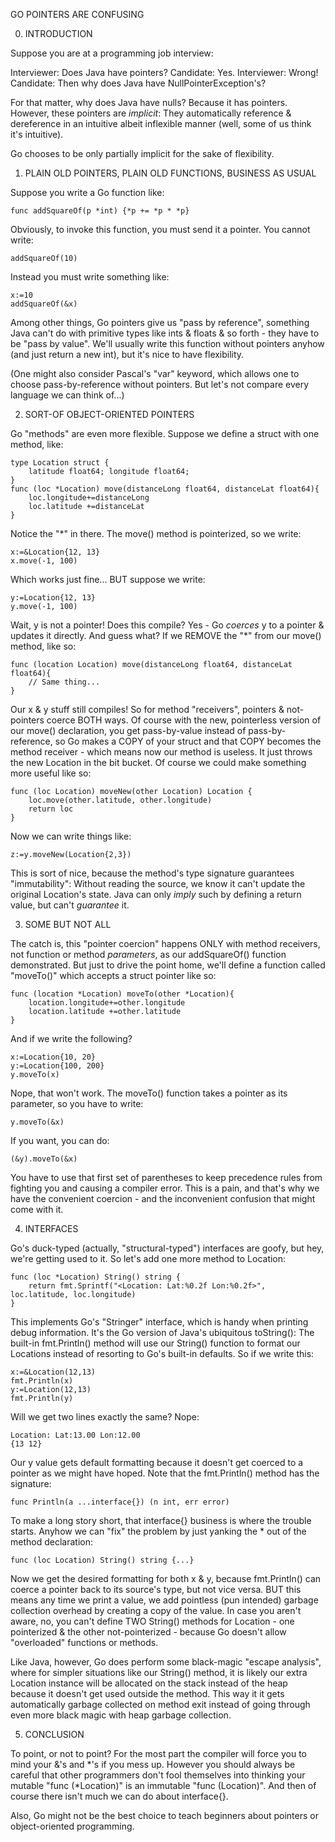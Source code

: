 GO POINTERS ARE CONFUSING

0. INTRODUCTION

Suppose you are at a programming job interview:

Interviewer: Does Java have pointers?
Candidate: Yes.
Interviewer: Wrong!
Candidate: Then why does Java have NullPointerException's?

For that matter, why does Java have nulls? Because it has pointers. However, these pointers are *implicit*: They automatically reference & dereference in an intuitive albeit inflexible manner (well, some of us think it's intuitive).

Go chooses to be only partially implicit for the sake of flexibility.

1. PLAIN OLD POINTERS, PLAIN OLD FUNCTIONS, BUSINESS AS USUAL

Suppose you write a Go function like:

	func addSquareOf(p *int) {*p += *p * *p}

Obviously, to invoke this function, you must send it a pointer. You cannot write:

	addSquareOf(10)

Instead you must write something like:

	x:=10
	addSquareOf(&x)

Among other things, Go pointers give us "pass by reference", something Java can't do with primitive types like ints & floats & so forth - they have to be "pass by value". We'll usually write this function without pointers anyhow (and just return a new int), but it's nice to have flexibility.

(One might also consider Pascal's "var" keyword, which allows one to choose pass-by-reference without pointers. But let's not compare every language we can think of...)

2. SORT-OF OBJECT-ORIENTED POINTERS

Go "methods" are even more flexible. Suppose we define a struct with one method, like:

	type Location struct {
		latitude float64; longitude float64;
	}
	func (loc *Location) move(distanceLong float64, distanceLat float64){
		loc.longitude+=distanceLong
		loc.latitude +=distanceLat
	}

Notice the "*" in there. The move() method is pointerized, so we write:

	x:=&Location{12, 13}
	x.move(-1, 100)

Which works just fine... BUT suppose we write:

	y:=Location{12, 13}
	y.move(-1, 100)

Wait, y is not a pointer! Does this compile? Yes - Go *coerces* y to a pointer & updates it directly. And guess what? If we REMOVE the "*" from our move() method, like so:

	func (location Location) move(distanceLong float64, distanceLat float64){
		// Same thing...
	}

Our x & y stuff still compiles! So for method "receivers", pointers & not-pointers coerce BOTH ways. Of course with the new, pointerless version of our move() declaration, you get pass-by-value instead of pass-by-reference, so Go makes a COPY of your struct and that COPY becomes the method receiver - which means now our method is useless. It just throws the new Location in the bit bucket. Of course we could make something more useful like so:

	func (loc Location) moveNew(other Location) Location {
		loc.move(other.latitude, other.longitude)
		return loc
	}

Now we can write things like:

	z:=y.moveNew(Location{2,3})

This is sort of nice, because the method's type signature guarantees "immutability": Without reading the source, we know it can't update the original Location's state. Java can only *imply* such by defining a return value, but can't *guarantee* it.

3. SOME BUT NOT ALL

The catch is, this "pointer coercion" happens ONLY with method receivers, not function or method *parameters*, as our addSquareOf() function demonstrated. But just to drive the point home, we'll define a function called "moveTo()" which accepts a struct pointer like so:

	func (location *Location) moveTo(other *Location){
		location.longitude+=other.longitude
		location.latitude +=other.latitude
	}

And if we write the following?

	x:=Location{10, 20}
	y:=Location{100, 200}
	y.moveTo(x)

Nope, that won't work. The moveTo() function takes a pointer as its parameter, so you have to write:

	y.moveTo(&x)

If you want, you can do:

	(&y).moveTo(&x)

You have to use that first set of parentheses to keep precedence rules from fighting you and causing a compiler error. This is a pain, and that's why we have the convenient coercion - and the inconvenient confusion that might come with it.

4. INTERFACES

Go's duck-typed (actually, "structural-typed") interfaces are goofy, but hey, we're getting used to it. So let's add one more method to Location:

	func (loc *Location) String() string {
		return fmt.Sprintf("<Location: Lat:%0.2f Lon:%0.2f>", loc.latitude, loc.longitude)
	}

This implements Go's "Stringer" interface, which is handy when printing debug information. It's the Go version of Java's ubiquitous toString(): The built-in fmt.Println() method will use our String() function to format our Locations instead of resorting to Go's built-in defaults. So if we write this:

	x:=&Location(12,13)
	fmt.Println(x)
	y:=Location(12,13)
	fmt.Println(y)

Will we get two lines exactly the same? Nope:

	Location: Lat:13.00 Lon:12.00
	{13 12}

Our y value gets default formatting because it doesn't get coerced to a pointer as we might have hoped. Note that the fmt.Println() method has the signature:

	func Println(a ...interface{}) (n int, err error)

To make a long story short, that interface{} business is where the trouble starts. Anyhow we can "fix" the problem by just yanking the * out of the method declaration:

	func (loc Location) String() string {...}

Now we get the desired formatting for both x & y, because fmt.Println() can coerce a pointer back to its source's type, but not vice versa. BUT this means any time we print a value, we add pointless (pun intended) garbage collection overhead by creating a copy of the value. In case you aren't aware, no, you can't define TWO String() methods for Location - one pointerized & the other not-pointerized - because Go doesn't allow "overloaded" functions or methods.

Like Java, however, Go does perform some black-magic "escape analysis", where for simpler situations like our String() method, it is likely our extra Location instance will be allocated on the stack instead of the heap because it doesn't get used outside the method. This way it it gets automatically garbage collected on method exit instead of going through even more black magic with heap garbage collection.

5. CONCLUSION

To point, or not to point? For the most part the compiler will force you to mind your &'s and *'s if you mess up. However you should always be careful that other programmers don't fool themselves into thinking your mutable "func (*Location)" is an immutable "func (Location)". And then of course there isn't much we can do about interface{}.

Also, Go might not be the best choice to teach beginners about pointers or object-oriented programming.
